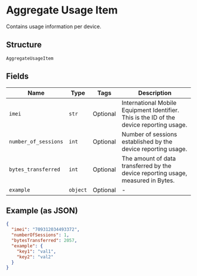 
# Aggregate Usage Item

Contains usage information per device.

## Structure

`AggregateUsageItem`

## Fields

| Name | Type | Tags | Description |
|  --- | --- | --- | --- |
| `imei` | `str` | Optional | International Mobile Equipment Identifier. This is the ID of the device reporting usage. |
| `number_of_sessions` | `int` | Optional | Number of sessions established by the device reporting usage. |
| `bytes_transferred` | `int` | Optional | The amount of data transferred by the device reporting usage, measured in Bytes. |
| `example` | `object` | Optional | - |

## Example (as JSON)

```json
{
  "imei": "709312034493372",
  "numberOfSessions": 1,
  "bytesTransferred": 2057,
  "example": {
    "key1": "val1",
    "key2": "val2"
  }
}
```

